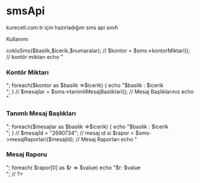 smsApi
======

kurecell.com.tr için hazırladığım sms api sınıfı 

Kullanımı 



<?php
	include  ("smsApi.class.php");
	$user = ""; // kullanıcı adınız 
	$pass = ""; // şifreniz
	 
	$sms = new smsApi($user,$pass);
	
	
	// çoklu sms gönderme 
	$baslik = "Vehbi"; // sms başlığı
	$icerik = "sms içeriği"; // sms içeriği 
	$numaralar = array(); //tek veya birden fazla numara girebilirsin
	 $rapor = $sms->cokluSms($baslik,$icerik,$numaralar); 
	
	
	
	
	// 
	$kontor = $sms->kontorMiktari(); // kontör miktarı
	echo "<h3>Kontör Miktarı </h3>";
	foreach($kontor as $baslik =>$icerik) {
		echo "$baslik : $icerik<br/>";
	}
	
	// 
	$mesajlar = $sms->tanimliMesajBasliklari(); // Mesaj Başlıklarınız 
	echo "<h3>Tanımlı Mesaj Başlıkları </h3>";
	foreach($mesajlar as $baslik =>$icerik) {
		echo "$baslik : $icerik<br/>";
	}
	
	// 
	$mesajId = "2690734"; // mesaj ıd si 
	$rapor = $sms->mesajRaporlari($mesajId); // Mesaj Raporları 	
	echo "<h3>Mesaj Raporu </h3>";
	foreach( $rapor[0] as $r => $value)
		echo "$r: $value<br/>";
	
	
	// 
	

?>
